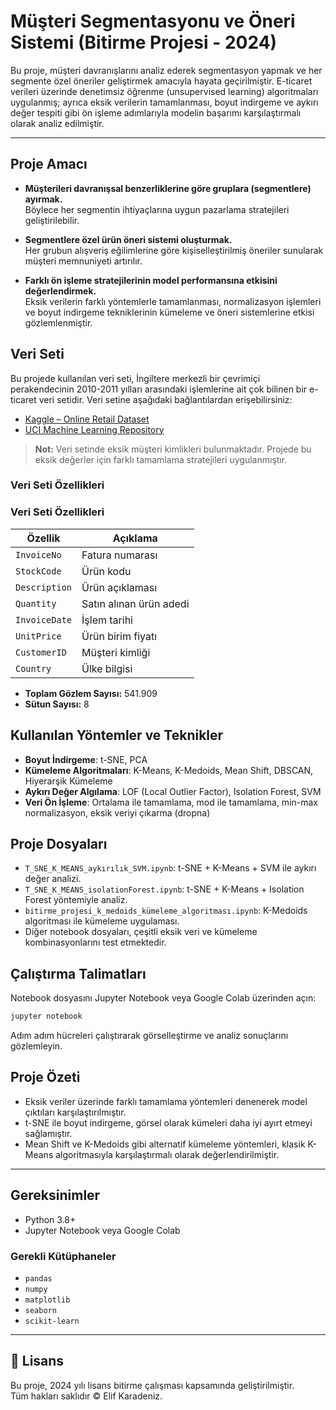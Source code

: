 # Müşteri Segmentasyonu ve Öneri Sistemi (Bitirme Projesi - 2024)

Bu proje, müşteri davranışlarını analiz ederek segmentasyon yapmak ve her segmente özel öneriler geliştirmek amacıyla hayata geçirilmiştir. E-ticaret verileri üzerinde denetimsiz öğrenme (unsupervised learning) algoritmaları uygulanmış; ayrıca eksik verilerin tamamlanması, boyut indirgeme ve aykırı değer tespiti gibi ön işleme adımlarıyla modelin başarımı karşılaştırmalı olarak analiz edilmiştir.

---

## Proje Amacı

- **Müşterileri davranışsal benzerliklerine göre gruplara (segmentlere) ayırmak.**  
  Böylece her segmentin ihtiyaçlarına uygun pazarlama stratejileri geliştirilebilir.

- **Segmentlere özel ürün öneri sistemi oluşturmak.**  
  Her grubun alışveriş eğilimlerine göre kişiselleştirilmiş öneriler sunularak müşteri memnuniyeti artırılır.

- **Farklı ön işleme stratejilerinin model performansına etkisini değerlendirmek.**  
  Eksik verilerin farklı yöntemlerle tamamlanması, normalizasyon işlemleri ve boyut indirgeme tekniklerinin kümeleme ve öneri sistemlerine etkisi gözlemlenmiştir.

 ##  Veri Seti

Bu projede kullanılan veri seti, İngiltere merkezli bir çevrimiçi perakendecinin 2010-2011 yılları arasındaki işlemlerine ait çok bilinen bir e-ticaret veri setidir. Veri setine aşağıdaki bağlantılardan erişebilirsiniz:
- [Kaggle – Online Retail Dataset](https://www.kaggle.com/datasets/vijayuv/onlineretail)
- [UCI Machine Learning Repository](https://archive.ics.uci.edu/dataset/352/online+retail)

> **Not:** Veri setinde eksik müşteri kimlikleri bulunmaktadır. Projede bu eksik değerler için farklı tamamlama stratejileri uygulanmıştır.

### Veri Seti Özellikleri

### Veri Seti Özellikleri

| Özellik       | Açıklama                 |
|---------------|--------------------------|
| `InvoiceNo`   | Fatura numarası           |
| `StockCode`   | Ürün kodu                |
| `Description` | Ürün açıklaması          |
| `Quantity`    | Satın alınan ürün adedi  |
| `InvoiceDate` | İşlem tarihi             |
| `UnitPrice`   | Ürün birim fiyatı        |
| `CustomerID`  | Müşteri kimliği          |
| `Country`     | Ülke bilgisi             |

- **Toplam Gözlem Sayısı:** 541.909  
- **Sütun Sayısı:** 8



## Kullanılan Yöntemler ve Teknikler

- **Boyut İndirgeme**: t-SNE, PCA
- **Kümeleme Algoritmaları**: K-Means, K-Medoids, Mean Shift, DBSCAN, Hiyerarşik Kümeleme
- **Aykırı Değer Algılama**: LOF (Local Outlier Factor), Isolation Forest, SVM
- **Veri Ön İşleme**: Ortalama ile tamamlama, mod ile tamamlama, min-max normalizasyon, eksik veriyi çıkarma (dropna)

## Proje Dosyaları

- `T_SNE_K_MEANS_aykırılık_SVM.ipynb`: t-SNE + K-Means + SVM ile aykırı değer analizi.
- `T_SNE_K_MEANS_isolationForest.ipynb`: t-SNE + K-Means + Isolation Forest yöntemiyle analiz.
- `bitirme_projesi_k_medoids_kümeleme_algoritması.ipynb`: K-Medoids algoritması ile kümeleme uygulaması.
- Diğer notebook dosyaları, çeşitli eksik veri ve kümeleme kombinasyonlarını test etmektedir.

## Çalıştırma Talimatları

Notebook dosyasını Jupyter Notebook veya Google Colab üzerinden açın:

```bash
jupyter notebook
```
Adım adım hücreleri çalıştırarak görselleştirme ve analiz sonuçlarını gözlemleyin.

## Proje Özeti

- Eksik veriler üzerinde farklı tamamlama yöntemleri denenerek model çıktıları karşılaştırılmıştır.
- t-SNE ile boyut indirgeme, görsel olarak kümeleri daha iyi ayırt etmeyi sağlamıştır.
- Mean Shift ve K-Medoids gibi alternatif kümeleme yöntemleri, klasik K-Means algoritmasıyla karşılaştırmalı olarak değerlendirilmiştir.

---

## Gereksinimler

- Python 3.8+
- Jupyter Notebook veya Google Colab

### Gerekli Kütüphaneler

- `pandas`
- `numpy`
- `matplotlib`
- `seaborn`
- `scikit-learn`

---

## 📄 Lisans

Bu proje, 2024 yılı lisans bitirme çalışması kapsamında geliştirilmiştir.  
Tüm hakları saklıdır © Elif Karadeniz.



